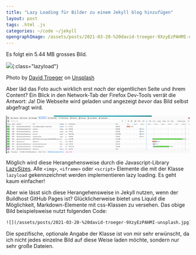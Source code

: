 ```yaml
---
title: "Lazy Loading für Bilder zu einem Jekyll blog hinzufügen"
layout: post
tags: .html .js
categories: ~/code ~/jekyll
opengraphImage: /assets/posts/2021-03-20-%20david-troeger-9XzyEzPAHMI-unsplash.jpg
---
```


Es folgt ein 5.44 MB grosses Bild.

![](/assets/posts/2021-03-20-%20david-troeger-9XzyEzPAHMI-unsplash.jpg){:class="lazyload"}

Photo by <a href="https://unsplash.com/@jetlag?utm_source=unsplash&utm_medium=referral&utm_content=creditCopyText">David Troeger</a> on <a href="/t/wallpapers?utm_source=unsplash&utm_medium=referral&utm_content=creditCopyText">Unsplash</a>

Aber läd das Foto auch wirklich erst _nach_ der eigentlichen Seite und ihrem Content? Ein Blick in den Network-Tab der Firefox Dev-Tools verrät die Antwort: Ja! Die Webseite wird geladen und angezeigt _bevor_ das Bild selbst abgefragt wird.

![](/assets/posts/2021-03-20-browser-network-performance.png)

Möglich wird diese Herangehensweise durch die Javascript-Library [LazySizes](https://github.com/aFarkas/lazysizes/blob/gh-pages/README.md). Alle `<img>`, `<iframe>` oder `<script>` Elemente die mit der Klasse `lazyload` gekennzeichnet werden implementieren lazy loading. Es geht kaum einfacher! 

Aber wie lässt sich diese Herangehensweise in Jekyll nutzen, wenn der Buildhost GitHub Pages ist? Glücklicherweise bietet uns Liquid die Möglichkeit, Markdown-Elemente mit css-Klassen zu versehen. Das obige Bild beispielsweise nutzt folgenden Code:

```html
![](/assets/posts/2021-03-20-%20david-troeger-9XzyEzPAHMI-unsplash.jpg){:class="lazyload"}
```

Die spezifische, optionale Angabe der Klasse ist von mir sehr erwünscht, da ich nicht jedes einzelne Bild auf diese Weise laden möchte, sondern nur sehr große Dateien.